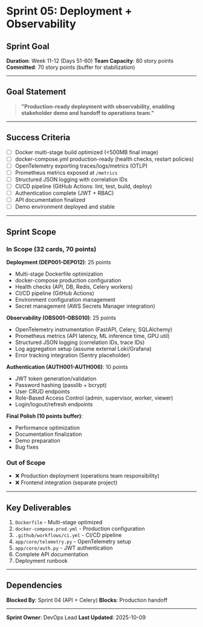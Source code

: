 # Sprint 05: Deployment + Observability

## Sprint Goal

**Duration**: Week 11-12 (Days 51-60)
**Team Capacity**: 80 story points
**Committed**: 70 story points (buffer for stabilization)

---

## Goal Statement

> **"Production-ready deployment with observability, enabling stakeholder demo and handoff to
operations team."**

---

## Success Criteria

- [ ] Docker multi-stage build optimized (<500MB final image)
- [ ] docker-compose.yml production-ready (health checks, restart policies)
- [ ] OpenTelemetry exporting traces/logs/metrics (OTLP)
- [ ] Prometheus metrics exposed at `/metrics`
- [ ] Structured JSON logging with correlation IDs
- [ ] CI/CD pipeline (GitHub Actions: lint, test, build, deploy)
- [ ] Authentication complete (JWT + RBAC)
- [ ] API documentation finalized
- [ ] Demo environment deployed and stable

---

## Sprint Scope

### In Scope (32 cards, 70 points)

**Deployment (DEP001-DEP012)**: 25 points

- Multi-stage Dockerfile optimization
- docker-compose production configuration
- Health checks (API, DB, Redis, Celery workers)
- CI/CD pipeline (GitHub Actions)
- Environment configuration management
- Secret management (AWS Secrets Manager integration)

**Observability (OBS001-OBS010)**: 25 points

- OpenTelemetry instrumentation (FastAPI, Celery, SQLAlchemy)
- Prometheus metrics (API latency, ML inference time, GPU util)
- Structured JSON logging (correlation IDs, trace IDs)
- Log aggregation setup (assume external Loki/Grafana)
- Error tracking integration (Sentry placeholder)

**Authentication (AUTH001-AUTH006)**: 10 points

- JWT token generation/validation
- Password hashing (passlib + bcrypt)
- User CRUD endpoints
- Role-Based Access Control (admin, supervisor, worker, viewer)
- Login/logout/refresh endpoints

**Final Polish (10 points buffer)**:

- Performance optimization
- Documentation finalization
- Demo preparation
- Bug fixes

### Out of Scope

- ❌ Production deployment (operations team responsibility)
- ❌ Frontend integration (separate project)

---

## Key Deliverables

1. `Dockerfile` - Multi-stage optimized
2. `docker-compose.prod.yml` - Production configuration
3. `.github/workflows/ci.yml` - CI/CD pipeline
4. `app/core/telemetry.py` - OpenTelemetry setup
5. `app/core/auth.py` - JWT authentication
6. Complete API documentation
7. Deployment runbook

---

## Dependencies

**Blocked By**: Sprint 04 (API + Celery)
**Blocks**: Production handoff

---

**Sprint Owner**: DevOps Lead
**Last Updated**: 2025-10-09
